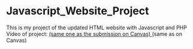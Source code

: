 # Javascript_Website_Project
This is my project of the updated HTML website with Javascript and PHP
Video of project:  [(same one as the submission on Canvas) ](https://youtu.be/FeezIaXsSN0) (same as on Canvas)
